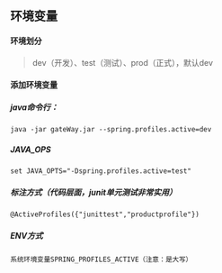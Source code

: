 ## 环境变量
#### 环境划分

> dev（开发）、test（测试）、prod（正式），默认dev
#### 添加环境变量

##### java命令行：

```
java -jar gateWay.jar --spring.profiles.active=dev
```

##### JAVA_OPS

```
set JAVA_OPTS="-Dspring.profiles.active=test"
```

##### 标注方式（代码层面，junit单元测试非常实用）

```
@ActiveProfiles({"junittest","productprofile"})
```

##### ENV方式

```
系统环境变量SPRING_PROFILES_ACTIVE（注意：是大写）
```
